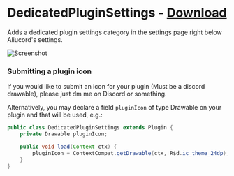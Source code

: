 # DedicatedPluginSettings - [Download](https://github.com/Vendicated/AliucordPlugins/blob/builds/DedicatedPluginSettings.zip?raw=true)

Adds a dedicated plugin settings category in the settings page right below Aliucord's settings.

![Screenshot](https://cdn.discordapp.com/attachments/852332951542956052/869345405861756948/Screenshot_20210727-002617_Aliucord.png)


### Submitting a plugin icon

If you would like to submit an icon for your plugin (Must be a discord drawable), please just dm me on Discord or something.

Alternatively, you may declare a field `pluginIcon` of type Drawable on your plugin and that will be used, e.g.:

```java
public class DedicatedPluginSettings extends Plugin {
    private Drawable pluginIcon;

    public void load(Context ctx) {
        pluginIcon = ContextCompat.getDrawable(ctx, R$d.ic_theme_24dp);
    }
}
```
